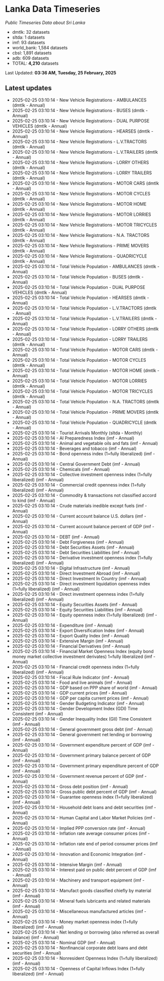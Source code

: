 # Lanka Data Timeseries
*Public Timeseries Data about Sri Lanka*

* dmtlk: 32 datasets
* sltda: 1 datasets
* imf: 93 datasets
* world_bank: 1,584 datasets
* cbsl: 1,891 datasets
* adb: 609 datasets
* TOTAL: **4,210** datasets

Last Updated: **03:36 AM, Tuesday, 25 February, 2025**

## Latest updates

* 2025-02-25 03:10:14 - New Vehicle Registrations - AMBULANCES (dmtlk - Annual)
* 2025-02-25 03:10:14 - New Vehicle Registrations - BUSES (dmtlk - Annual)
* 2025-02-25 03:10:14 - New Vehicle Registrations - DUAL PURPOSE VEHICLES (dmtlk - Annual)
* 2025-02-25 03:10:14 - New Vehicle Registrations - HEARSES (dmtlk - Annual)
* 2025-02-25 03:10:14 - New Vehicle Registrations - L.V.TRACTORS (dmtlk - Annual)
* 2025-02-25 03:10:14 - New Vehicle Registrations - L.V.TRAILERS (dmtlk - Annual)
* 2025-02-25 03:10:14 - New Vehicle Registrations - LORRY OTHERS (dmtlk - Annual)
* 2025-02-25 03:10:14 - New Vehicle Registrations - LORRY TRAILERS (dmtlk - Annual)
* 2025-02-25 03:10:14 - New Vehicle Registrations - MOTOR CARS (dmtlk - Annual)
* 2025-02-25 03:10:14 - New Vehicle Registrations - MOTOR CYCLES (dmtlk - Annual)
* 2025-02-25 03:10:14 - New Vehicle Registrations - MOTOR HOME (dmtlk - Annual)
* 2025-02-25 03:10:14 - New Vehicle Registrations - MOTOR LORRIES (dmtlk - Annual)
* 2025-02-25 03:10:14 - New Vehicle Registrations - MOTOR TRICYCLES (dmtlk - Annual)
* 2025-02-25 03:10:14 - New Vehicle Registrations - N.A. TRACTORS (dmtlk - Annual)
* 2025-02-25 03:10:14 - New Vehicle Registrations - PRIME MOVERS (dmtlk - Annual)
* 2025-02-25 03:10:14 - New Vehicle Registrations - QUADRICYCLE (dmtlk - Annual)
* 2025-02-25 03:10:14 - Total Vehicle Population - AMBULANCES (dmtlk - Annual)
* 2025-02-25 03:10:14 - Total Vehicle Population - BUSES (dmtlk - Annual)
* 2025-02-25 03:10:14 - Total Vehicle Population - DUAL PURPOSE VEHICLES (dmtlk - Annual)
* 2025-02-25 03:10:14 - Total Vehicle Population - HEARSES (dmtlk - Annual)
* 2025-02-25 03:10:14 - Total Vehicle Population - L.V.TRACTORS (dmtlk - Annual)
* 2025-02-25 03:10:14 - Total Vehicle Population - L.V.TRAILERS (dmtlk - Annual)
* 2025-02-25 03:10:14 - Total Vehicle Population - LORRY OTHERS (dmtlk - Annual)
* 2025-02-25 03:10:14 - Total Vehicle Population - LORRY TRAILERS (dmtlk - Annual)
* 2025-02-25 03:10:14 - Total Vehicle Population - MOTOR CARS (dmtlk - Annual)
* 2025-02-25 03:10:14 - Total Vehicle Population - MOTOR CYCLES (dmtlk - Annual)
* 2025-02-25 03:10:14 - Total Vehicle Population - MOTOR HOME (dmtlk - Annual)
* 2025-02-25 03:10:14 - Total Vehicle Population - MOTOR LORRIES (dmtlk - Annual)
* 2025-02-25 03:10:14 - Total Vehicle Population - MOTOR TRICYCLES (dmtlk - Annual)
* 2025-02-25 03:10:14 - Total Vehicle Population - N.A. TRACTORS (dmtlk - Annual)
* 2025-02-25 03:10:14 - Total Vehicle Population - PRIME MOVERS (dmtlk - Annual)
* 2025-02-25 03:10:14 - Total Vehicle Population - QUADRICYCLE (dmtlk - Annual)
* 2025-02-25 03:10:14 - Tourist Arrivals Monthly (sltda - Monthly)
* 2025-02-25 03:10:14 - AI Preparedness Index (imf - Annual)
* 2025-02-25 03:10:14 - Animal and vegetable oils and fats (imf - Annual)
* 2025-02-25 03:10:14 - Beverages and tobacco (imf - Annual)
* 2025-02-25 03:10:14 - Bond openness index (1=fully liberalized) (imf - Annual)
* 2025-02-25 03:10:14 - Central Government Debt (imf - Annual)
* 2025-02-25 03:10:14 - Chemicals (imf - Annual)
* 2025-02-25 03:10:14 - Collective investment openness index (1=fully liberalized) (imf - Annual)
* 2025-02-25 03:10:14 - Commercial credit openness index (1=fully liberalized) (imf - Annual)
* 2025-02-25 03:10:14 - Commodity & transactions not classified accord to kind (imf - Annual)
* 2025-02-25 03:10:14 - Crude materials inedible except fuels (imf - Annual)
* 2025-02-25 03:10:14 - Current account balance U.S. dollars (imf - Annual)
* 2025-02-25 03:10:14 - Current account balance percent of GDP (imf - Annual)
* 2025-02-25 03:10:14 - DEBT (imf - Annual)
* 2025-02-25 03:10:14 - Debt Forgiveness (imf - Annual)
* 2025-02-25 03:10:14 - Debt Securities Assets (imf - Annual)
* 2025-02-25 03:10:14 - Debt Securities Liabilities (imf - Annual)
* 2025-02-25 03:10:14 - Derivative investment openness index (1=fully liberalized) (imf - Annual)
* 2025-02-25 03:10:14 - Digital Infrastructure (imf - Annual)
* 2025-02-25 03:10:14 - Direct Investment Abroad (imf - Annual)
* 2025-02-25 03:10:14 - Direct Investment In Country (imf - Annual)
* 2025-02-25 03:10:14 - Direct investment liquidation openness index (1=fully liberalized) (imf - Annual)
* 2025-02-25 03:10:14 - Direct investment openness index (1=fully liberalized) (imf - Annual)
* 2025-02-25 03:10:14 - Equity Securities Assets (imf - Annual)
* 2025-02-25 03:10:14 - Equity Securities Liabilities (imf - Annual)
* 2025-02-25 03:10:14 - Equity openness index (1=fully liberalized) (imf - Annual)
* 2025-02-25 03:10:14 - Expenditure (imf - Annual)
* 2025-02-25 03:10:14 - Export Diversification Index (imf - Annual)
* 2025-02-25 03:10:14 - Export Quality Index (imf - Annual)
* 2025-02-25 03:10:14 - Extensive Margin (imf - Annual)
* 2025-02-25 03:10:14 - Financial Derivatives (imf - Annual)
* 2025-02-25 03:10:14 - Financial Market Openness Index (equity bond money market collective investment derivates) 1=fully liberalized (imf - Annual)
* 2025-02-25 03:10:14 - Financial credit openness index (1=fully liberalized) (imf - Annual)
* 2025-02-25 03:10:14 - Fiscal Rule Indicator (imf - Annual)
* 2025-02-25 03:10:14 - Food and live animals (imf - Annual)
* 2025-02-25 03:10:14 - GDP based on PPP share of world (imf - Annual)
* 2025-02-25 03:10:14 - GDP current prices (imf - Annual)
* 2025-02-25 03:10:14 - GDP per capita current prices (imf - Annual)
* 2025-02-25 03:10:14 - Gender Budgeting Indicator (imf - Annual)
* 2025-02-25 03:10:14 - Gender Development Index (GDI) Time Consistent (imf - Annual)
* 2025-02-25 03:10:14 - Gender Inequality Index (GII) Time Consistent (imf - Annual)
* 2025-02-25 03:10:14 - General government gross debt (imf - Annual)
* 2025-02-25 03:10:14 - General government net lending or borrowing (imf - Annual)
* 2025-02-25 03:10:14 - Government expenditure percent of GDP (imf - Annual)
* 2025-02-25 03:10:14 - Government primary balance percent of GDP (imf - Annual)
* 2025-02-25 03:10:14 - Government primary expenditure percent of GDP (imf - Annual)
* 2025-02-25 03:10:14 - Government revenue percent of GDP (imf - Annual)
* 2025-02-25 03:10:14 - Gross debt position (imf - Annual)
* 2025-02-25 03:10:14 - Gross public debt percent of GDP (imf - Annual)
* 2025-02-25 03:10:14 - Guarantee openness index (1=fully liberalized) (imf - Annual)
* 2025-02-25 03:10:14 - Household debt loans and debt securities (imf - Annual)
* 2025-02-25 03:10:14 - Human Capital and Labor Market Policies (imf - Annual)
* 2025-02-25 03:10:14 - Implied PPP conversion rate (imf - Annual)
* 2025-02-25 03:10:14 - Inflation rate average consumer prices (imf - Annual)
* 2025-02-25 03:10:14 - Inflation rate end of period consumer prices (imf - Annual)
* 2025-02-25 03:10:14 - Innovation and Economic Integration (imf - Annual)
* 2025-02-25 03:10:14 - Intensive Margin (imf - Annual)
* 2025-02-25 03:10:14 - Interest paid on public debt percent of GDP (imf - Annual)
* 2025-02-25 03:10:14 - Machinery and transport equipment (imf - Annual)
* 2025-02-25 03:10:14 - Manufact goods classified chiefly by material (imf - Annual)
* 2025-02-25 03:10:14 - Mineral fuels lubricants and related materials (imf - Annual)
* 2025-02-25 03:10:14 - Miscellaneous manufactured articles (imf - Annual)
* 2025-02-25 03:10:14 - Money market openness index (1=fully liberalized) (imf - Annual)
* 2025-02-25 03:10:14 - Net lending or borrowing (also referred as overall balance) (imf - Annual)
* 2025-02-25 03:10:14 - Nominal GDP (imf - Annual)
* 2025-02-25 03:10:14 - Nonfinancial corporate debt loans and debt securities (imf - Annual)
* 2025-02-25 03:10:14 - Nonresident Openness Index (1=fully liberalized) (imf - Annual)
* 2025-02-25 03:10:14 - Openness of Capital Inflows Index (1=fully liberalized) (imf - Annual)